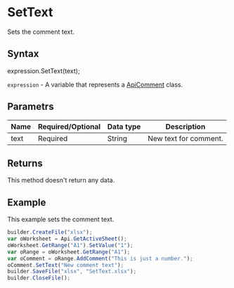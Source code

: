 # SetText

Sets the comment text.

## Syntax

expression.SetText(text);

`expression` - A variable that represents a [ApiComment](../ApiComment.md) class.

## Parametrs

| **Name** | **Required/Optional** | **Data type** | **Description** |
| ------------- | ------------- | ------------- | ------------- |
| text | Required | String | New text for comment. |

## Returns

This method doesn't return any data.

## Example

This example sets the comment text.

```javascript
builder.CreateFile("xlsx");
var oWorksheet = Api.GetActiveSheet();
oWorksheet.GetRange("A1").SetValue("1");
var oRange = oWorksheet.GetRange("A1");
var oComment = oRange.AddComment("This is just a number.");
oComment.SetText("New comment text");
builder.SaveFile("xlsx", "SetText.xlsx");
builder.CloseFile();
```